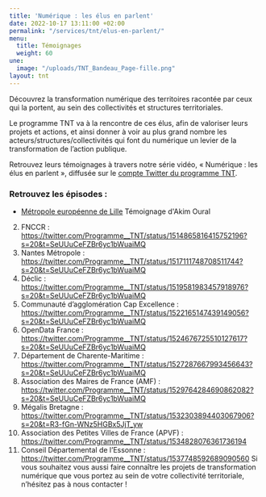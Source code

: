 ```yaml
---
title: 'Numérique : les élus en parlent'
date: 2022-10-17 13:11:00 +02:00
permalink: "/services/tnt/elus-en-parlent/"
menu:
  title: Témoignages
  weight: 60
une:
  image: "/uploads/TNT_Bandeau_Page-fille.png"
layout: tnt
---
```


Découvrez la transformation numérique des territoires racontée par ceux qui la portent, au sein des collectivités et structures territoriales.

Le programme TNT va à la rencontre de ces élus, afin de valoriser leurs projets et actions, et ainsi donner à voir au plus grand nombre les acteurs/structures/collectivités qui font du numérique un levier de la transformation de l’action publique.

Retrouvez leurs témoignages à travers notre série vidéo, « Numérique : les élus en parlent », diffusée sur le [compte Twitter du programme TNT](https://twitter.com/Programme__TNT "compte Twitter du programme TNT - Lien externe").

### Retrouvez les épisodes :  
* [Métropole européenne de Lille](https://twitter.com/Programme__TNT/status/1512058184810250240?s=20&t=SeUUuCeFZBr6yc1bWuaiMQ) 
Témoignage d'Akim Oural

2.	FNCCR :
https://twitter.com/Programme__TNT/status/1514865816415752196?s=20&t=SeUUuCeFZBr6yc1bWuaiMQ
3.	Nantes Métropole :
https://twitter.com/Programme__TNT/status/1517111748708511744?s=20&t=SeUUuCeFZBr6yc1bWuaiMQ
4.	Déclic : 
https://twitter.com/Programme__TNT/status/1519581983457918976?s=20&t=SeUUuCeFZBr6yc1bWuaiMQ
5.	Communauté d’agglomération Cap Excellence : 
https://twitter.com/Programme__TNT/status/1522165147439149056?s=20&t=SeUUuCeFZBr6yc1bWuaiMQ
6.	OpenData France : 
https://twitter.com/Programme__TNT/status/1524676725510127617?s=20&t=SeUUuCeFZBr6yc1bWuaiMQ
7.	Département de Charente-Maritime : 
https://twitter.com/Programme__TNT/status/1527287667993456643?s=20&t=SeUUuCeFZBr6yc1bWuaiMQ
8.	Association des Maires de France (AMF) : https://twitter.com/Programme__TNT/status/1529764284690862082?s=20&t=SeUUuCeFZBr6yc1bWuaiMQ
9.	Mégalis Bretagne : https://twitter.com/Programme__TNT/status/1532303894403067906?s=20&t=R3-fGn-WNz5HGBx5JjT_yw
10.	Association des Petites Villes de France (APVF) :
https://twitter.com/Programme__TNT/status/1534828076361736194
11.	Conseil Départemental de l’Essonne : 
https://twitter.com/Programme__TNT/status/1537748592689090560
Si vous souhaitez vous aussi faire connaître les projets de transformation numérique que vous portez au sein de votre collectivité territoriale, n’hésitez pas à nous contacter !
